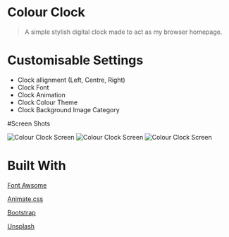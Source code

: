 # Colour Clock

> A simple stylish digital clock made to act as my browser homepage.

# Customisable Settings

* Clock allignment (Left, Centre, Right)
* Clock Font
* Clock Animation
* Clock Colour Theme
* Clock Background Image Category

#Screen Shots

![Colour Clock Screen](http://i.imgur.com/Ox4xpeI.gif "Colour Clock Screen")
![Colour Clock Screen](http://i.imgur.com/amd3ZRD.gif "Colour Clock Screen")
![Colour Clock Screen](http://i.imgur.com/tUG5vD5.gif "Colour Clock Screen")

# Built With

[Font Awsome](http://fontawesome.io/)

[Animate.css](https://daneden.github.io/animate.css/)

[Bootstrap](http://getbootstrap.com/)

[Unsplash](https://unsplash.com/)